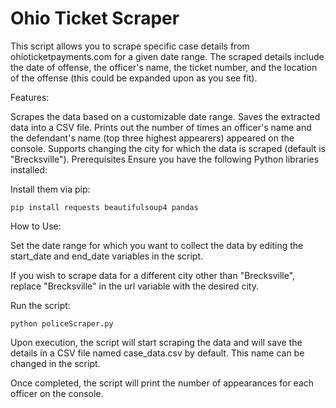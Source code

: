 # Ohio Ticket Scraper

This script allows you to scrape specific case details from ohioticketpayments.com for a given date range. The scraped details include the date of offense, the officer's name, the ticket number, and the location of the offense (this could be expanded upon as you see fit).

Features:

Scrapes the data based on a customizable date range.
Saves the extracted data into a CSV file.
Prints out the number of times an officer's name and the defendant's name (top three highest appearers) appeared on the console.
Supports changing the city for which the data is scraped (default is "Brecksville").
Prerequisites
Ensure you have the following Python libraries installed:

Install them via pip:
```
pip install requests beautifulsoup4 pandas
```

How to Use:

Set the date range for which you want to collect the data by editing the start_date and end_date variables in the script.

If you wish to scrape data for a different city other than "Brecksville", replace "Brecksville" in the url variable with the desired city.


Run the script:
```
python policeScraper.py
```

Upon execution, the script will start scraping the data and will save the details in a CSV file named case_data.csv by default. This name can be changed in the script.

Once completed, the script will print the number of appearances for each officer on the console.
